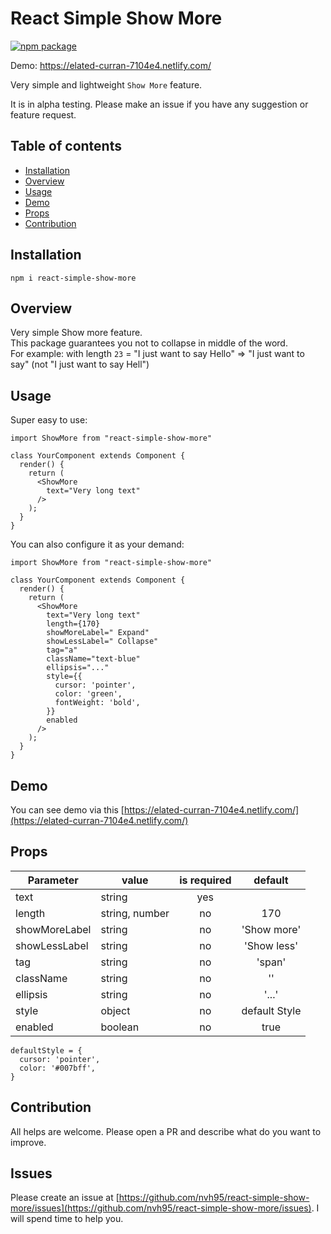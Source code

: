# React Simple Show More

[![npm package][npm-badge]][npm]



[npm-badge]: https://img.shields.io/npm/v/react-simple-show-more.png
[npm]: https://www.npmjs.org/package/react-simple-show-more


Demo: https://elated-curran-7104e4.netlify.com/

Very simple and lightweight `Show More` feature. 

It is in alpha testing. Please make an issue if you have any suggestion or feature request.

## Table of contents
- [Installation](#installation)
- [Overview](#overview)
- [Usage](#usage)
- [Demo](#demo)
- [Props](#props)
- [Contribution](#contribution)


## Installation
```
npm i react-simple-show-more
```

## Overview
Very simple Show more feature.   
This package guarantees you not to collapse in middle of the word.  
For example: with length `23` = "I just want to say Hello" => "I just want to say" (not "I just want to say Hell")

## Usage
Super easy to use:
```
import ShowMore from "react-simple-show-more"

class YourComponent extends Component {
  render() {
    return (
      <ShowMore
        text="Very long text"
      />
    );
  }
}

```

You can also configure it as your demand:
```
import ShowMore from "react-simple-show-more"

class YourComponent extends Component {
  render() {
    return (
      <ShowMore
        text="Very long text"
        length={170}
        showMoreLabel=" Expand"
        showLessLabel=" Collapse"
        tag="a"
        className="text-blue"
        ellipsis="..."
        style={{
          cursor: 'pointer',
          color: 'green',
          fontWeight: 'bold',
        }}
        enabled
      />
    );
  }
}

```
## Demo
You can see demo via this [https://elated-curran-7104e4.netlify.com/](https://elated-curran-7104e4.netlify.com/)  


## Props

| Parameter     | value          | is required |         default         |
|---------------|----------------|:-----------:|:-----------------------:|
| text          |    string      |     yes     |                         |
| length        | string, number |     no      |          170            |
| showMoreLabel |    string      |     no      |       'Show more'       |
| showLessLabel |    string      |     no      |       'Show less'       |
| tag           |    string      |     no      |          'span'         |
| className     |    string      |     no      |          ''             |
| ellipsis      |    string      |     no      |          '...'          |
| style         |    object      |     no      |       default Style     |
| enabled       |    boolean     |     no      |          true           |
 
```
defaultStyle = {
  cursor: 'pointer',
  color: '#007bff',
}
```

## Contribution  
All helps are welcome. Please open a PR and describe what do you want to improve. 

## Issues  
Please create an issue at [https://github.com/nvh95/react-simple-show-more/issues](https://github.com/nvh95/react-simple-show-more/issues). I will spend time to help you.
